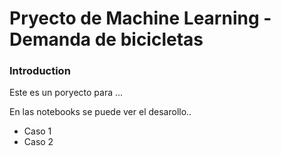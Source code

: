 # Pryecto de Machine Learning - Demanda de bicicletas

### Introduction

Este es un poryecto para ...

En las notebooks se puede ver el desarollo..

* Caso 1
* Caso 2